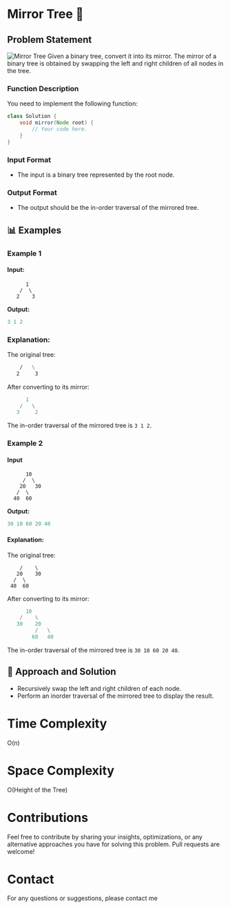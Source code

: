 # Mirror Tree 🌳

## Problem Statement

![Mirror Tree](https://contribute.geeksforgeeks.org/wp-content/uploads/mirrortrees.jpg)
Given a binary tree, convert it into its mirror. The mirror of a binary tree is obtained by swapping the left and right children of all nodes in the tree.

### Function Description

You need to implement the following function:

```java
class Solution {
    void mirror(Node root) {
        // Your code here.
    }
}
```

### **Input Format**

- The input is a binary tree represented by the root node.

### **Output Format**

- The output should be the in-order traversal of the mirrored tree.

## 📊 Examples

### Example 1

#### Input:

```
      1
    /  \
   2    3

```

**Output:**

```java
3 1 2
```

### Explanation:

The original tree:

```1
    /   \
   2     3
```

After converting to its mirror:

```python
      1
    /   \
   3     2
```

The in-order traversal of the mirrored tree is `3 1 2`.

### Example 2

#### Input

```
      10
     /  \
    20   30
   /  \
  40  60

```

**Output:**

```java
30 10 60 20 40
```

#### Explanation:

The original tree:

```10
    /    \
   20    30
  /  \
 40  60
```

After converting to its mirror:

```python
      10
    /    \
   30    20
         /   \
        60   40
```

The in-order traversal of the mirrored tree is `30 10 60 20 40`.

## 🧠 Approach and Solution

- Recursively swap the left and right children of each node.
- Perform an inorder traversal of the mirrored tree to display the result.

# Time Complexity

O(n)

# Space Complexity

O(Height of the Tree)

# Contributions

Feel free to contribute by sharing your insights, optimizations, or any alternative approaches you have for solving this problem. Pull requests are welcome!

# Contact

For any questions or suggestions, please contact me
